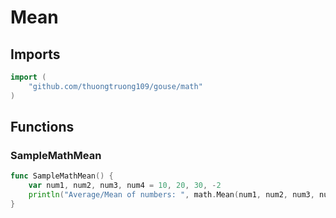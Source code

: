 # Mean

## Imports

```go
import (
	"github.com/thuongtruong109/gouse/math"
)
```
## Functions


### SampleMathMean

```go
func SampleMathMean() {
	var num1, num2, num3, num4 = 10, 20, 30, -2
	println("Average/Mean of numbers: ", math.Mean(num1, num2, num3, num4))
}
```
